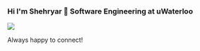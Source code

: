 ### Hi I'm Shehryar 👋 Software Engineering at uWaterloo
![](https://komarev.com/ghpvc/?username=ShehryarX)

Always happy to connect!
